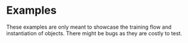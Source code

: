# Examples

These examples are only meant to showcase the training flow and instantiation of objects.
There might be bugs as they are costly to test.
